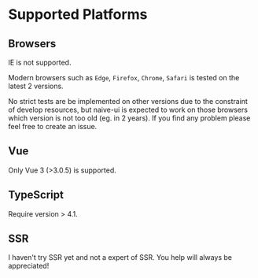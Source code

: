 <!--anchor:on-->

# Supported Platforms

## Browsers

IE is not supported.

Modern browsers such as `Edge`, `Firefox`, `Chrome`, `Safari` is tested on the latest 2 versions.

No strict tests are be implemented on other versions due to the constraint of develop resources, but naive-ui is expected to work on those browsers which version is not too old (eg. in 2 years). If you find any problem please feel free to create an issue.

## Vue

Only Vue 3 (>3.0.5) is supported.

## TypeScript

Require version > 4.1.

## SSR

I haven't try SSR yet and not a expert of SSR. You help will always be appreciated!
